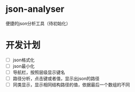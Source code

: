 # json-analyser
便捷的json分析工具（待初始化）
# 开发计划
- [ ] json格式化
- [ ] json最小化
- [ ] 导航栏，按照层级显示键名
- [ ] 路径分析，点击键或者值，显示出json的路径
- [ ] 同类显示，显示相同结构路径的值，依据最后一个数组的不同
